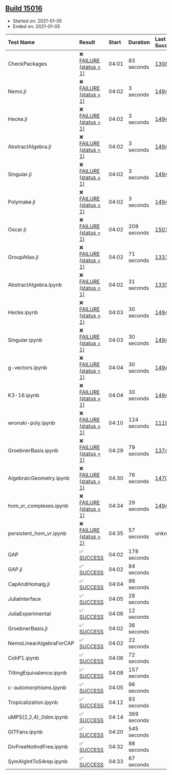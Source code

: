 ## [Build 15016](https://oscarci.mathematik.uni-kl.de/job/oscar/15016/)

* Started on: 2021-01-05
* Ended on: 2021-01-05

| Test Name    | Result | Start | Duration | Last Success | First Failure |
|:-------------|:-------|:------|:---------|:-------------|:--------------|
| CheckPackages | ❌ [FAILURE (status = 1)](https://oscarci.mathematik.uni-kl.de/job/oscar/15016/artifact/logs/build-15016/CheckPackages.log) | 04:01 | 83 seconds | [13085](https://oscarci.mathematik.uni-kl.de/job/oscar/13085/) | [13086](https://oscarci.mathematik.uni-kl.de/job/oscar/13086/) |
| Nemo.jl | ❌ [FAILURE (status = 1)](https://oscarci.mathematik.uni-kl.de/job/oscar/15016/artifact/logs/build-15016/Nemo.jl.log) | 04:02 | 3 seconds | [14940](https://oscarci.mathematik.uni-kl.de/job/oscar/14940/) | [14941](https://oscarci.mathematik.uni-kl.de/job/oscar/14941/) |
| Hecke.jl | ❌ [FAILURE (status = 1)](https://oscarci.mathematik.uni-kl.de/job/oscar/15016/artifact/logs/build-15016/Hecke.jl.log) | 04:02 | 3 seconds | [14940](https://oscarci.mathematik.uni-kl.de/job/oscar/14940/) | [14941](https://oscarci.mathematik.uni-kl.de/job/oscar/14941/) |
| AbstractAlgebra.jl | ❌ [FAILURE (status = 1)](https://oscarci.mathematik.uni-kl.de/job/oscar/15016/artifact/logs/build-15016/AbstractAlgebra.jl.log) | 04:02 | 3 seconds | [14940](https://oscarci.mathematik.uni-kl.de/job/oscar/14940/) | [14941](https://oscarci.mathematik.uni-kl.de/job/oscar/14941/) |
| Singular.jl | ❌ [FAILURE (status = 1)](https://oscarci.mathematik.uni-kl.de/job/oscar/15016/artifact/logs/build-15016/Singular.jl.log) | 04:02 | 3 seconds | [14940](https://oscarci.mathematik.uni-kl.de/job/oscar/14940/) | [14941](https://oscarci.mathematik.uni-kl.de/job/oscar/14941/) |
| Polymake.jl | ❌ [FAILURE (status = 1)](https://oscarci.mathematik.uni-kl.de/job/oscar/15016/artifact/logs/build-15016/Polymake.jl.log) | 04:02 | 3 seconds | [14943](https://oscarci.mathematik.uni-kl.de/job/oscar/14943/) | [14944](https://oscarci.mathematik.uni-kl.de/job/oscar/14944/) |
| Oscar.jl | ❌ [FAILURE (status = 1)](https://oscarci.mathematik.uni-kl.de/job/oscar/15016/artifact/logs/build-15016/Oscar.jl.log) | 04:02 | 209 seconds | [15015](https://oscarci.mathematik.uni-kl.de/job/oscar/15015/) | [15016](https://oscarci.mathematik.uni-kl.de/job/oscar/15016/) |
| GroupAtlas.jl | ❌ [FAILURE (status = 1)](https://oscarci.mathematik.uni-kl.de/job/oscar/15016/artifact/logs/build-15016/GroupAtlas.jl.log) | 04:02 | 71 seconds | [13311](https://oscarci.mathematik.uni-kl.de/job/oscar/13311/) | [13312](https://oscarci.mathematik.uni-kl.de/job/oscar/13312/) |
| AbstractAlgebra.ipynb | ❌ [FAILURE (status = 1)](https://oscarci.mathematik.uni-kl.de/job/oscar/15016/artifact/logs/build-15016/AbstractAlgebra.ipynb.log) | 04:02 | 31 seconds | [13355](https://oscarci.mathematik.uni-kl.de/job/oscar/13355/) | [13356](https://oscarci.mathematik.uni-kl.de/job/oscar/13356/) |
| Hecke.ipynb | ❌ [FAILURE (status = 1)](https://oscarci.mathematik.uni-kl.de/job/oscar/15016/artifact/logs/build-15016/Hecke.ipynb.log) | 04:03 | 30 seconds | [14940](https://oscarci.mathematik.uni-kl.de/job/oscar/14940/) | [14941](https://oscarci.mathematik.uni-kl.de/job/oscar/14941/) |
| Singular.ipynb | ❌ [FAILURE (status = 1)](https://oscarci.mathematik.uni-kl.de/job/oscar/15016/artifact/logs/build-15016/Singular.ipynb.log) | 04:03 | 30 seconds | [14940](https://oscarci.mathematik.uni-kl.de/job/oscar/14940/) | [14941](https://oscarci.mathematik.uni-kl.de/job/oscar/14941/) |
| g-vectors.ipynb | ❌ [FAILURE (status = 1)](https://oscarci.mathematik.uni-kl.de/job/oscar/15016/artifact/logs/build-15016/g-vectors.ipynb.log) | 04:04 | 30 seconds | [14943](https://oscarci.mathematik.uni-kl.de/job/oscar/14943/) | [14944](https://oscarci.mathematik.uni-kl.de/job/oscar/14944/) |
| K3-16.ipynb | ❌ [FAILURE (status = 1)](https://oscarci.mathematik.uni-kl.de/job/oscar/15016/artifact/logs/build-15016/K3-16.ipynb.log) | 04:04 | 30 seconds | [14943](https://oscarci.mathematik.uni-kl.de/job/oscar/14943/) | [14944](https://oscarci.mathematik.uni-kl.de/job/oscar/14944/) |
| wronski-poly.ipynb | ❌ [FAILURE (status = 1)](https://oscarci.mathematik.uni-kl.de/job/oscar/15016/artifact/logs/build-15016/wronski-poly.ipynb.log) | 04:10 | 124 seconds | [11192](https://oscarci.mathematik.uni-kl.de/job/oscar/11192/) | [11193](https://oscarci.mathematik.uni-kl.de/job/oscar/11193/) |
| GroebnerBasis.ipynb | ❌ [FAILURE (status = 1)](https://oscarci.mathematik.uni-kl.de/job/oscar/15016/artifact/logs/build-15016/GroebnerBasis.ipynb.log) | 04:29 | 79 seconds | [13748](https://oscarci.mathematik.uni-kl.de/job/oscar/13748/) | [13749](https://oscarci.mathematik.uni-kl.de/job/oscar/13749/) |
| AlgebraicGeometry.ipynb | ❌ [FAILURE (status = 1)](https://oscarci.mathematik.uni-kl.de/job/oscar/15016/artifact/logs/build-15016/AlgebraicGeometry.ipynb.log) | 04:30 | 76 seconds | [14701](https://oscarci.mathematik.uni-kl.de/job/oscar/14701/) | [14702](https://oscarci.mathematik.uni-kl.de/job/oscar/14702/) |
| hom_vr_complexes.ipynb | ❌ [FAILURE (status = 1)](https://oscarci.mathematik.uni-kl.de/job/oscar/15016/artifact/logs/build-15016/hom_vr_complexes.ipynb.log) | 04:34 | 29 seconds | [14943](https://oscarci.mathematik.uni-kl.de/job/oscar/14943/) | [14944](https://oscarci.mathematik.uni-kl.de/job/oscar/14944/) |
| persistent_hom_vr.ipynb | ❌ [FAILURE (status = 1)](https://oscarci.mathematik.uni-kl.de/job/oscar/15016/artifact/logs/build-15016/persistent_hom_vr.ipynb.log) | 04:35 | 57 seconds | unknown | unknown |
| GAP | ✅ [SUCCESS](https://oscarci.mathematik.uni-kl.de/job/oscar/15016/artifact/logs/build-15016/GAP.log) | 04:02 | 178 seconds |  |  |
| GAP.jl | ✅ [SUCCESS](https://oscarci.mathematik.uni-kl.de/job/oscar/15016/artifact/logs/build-15016/GAP.jl.log) | 04:02 | 84 seconds |  |  |
| CapAndHomalg.jl | ✅ [SUCCESS](https://oscarci.mathematik.uni-kl.de/job/oscar/15016/artifact/logs/build-15016/CapAndHomalg.jl.log) | 04:04 | 99 seconds |  |  |
| JuliaInterface | ✅ [SUCCESS](https://oscarci.mathematik.uni-kl.de/job/oscar/15016/artifact/logs/build-15016/JuliaInterface.log) | 04:05 | 28 seconds |  |  |
| JuliaExperimental | ✅ [SUCCESS](https://oscarci.mathematik.uni-kl.de/job/oscar/15016/artifact/logs/build-15016/JuliaExperimental.log) | 04:06 | 12 seconds |  |  |
| GroebnerBasis.jl | ✅ [SUCCESS](https://oscarci.mathematik.uni-kl.de/job/oscar/15016/artifact/logs/build-15016/GroebnerBasis.jl.log) | 04:02 | 36 seconds |  |  |
| NemoLinearAlgebraForCAP | ✅ [SUCCESS](https://oscarci.mathematik.uni-kl.de/job/oscar/15016/artifact/logs/build-15016/NemoLinearAlgebraForCAP.log) | 04:02 | 22 seconds |  |  |
| CohP1.ipynb | ✅ [SUCCESS](https://oscarci.mathematik.uni-kl.de/job/oscar/15016/artifact/logs/build-15016/CohP1.ipynb.log) | 04:06 | 72 seconds |  |  |
| TiltingEquivalence.ipynb | ✅ [SUCCESS](https://oscarci.mathematik.uni-kl.de/job/oscar/15016/artifact/logs/build-15016/TiltingEquivalence.ipynb.log) | 04:08 | 157 seconds |  |  |
| c-automorphisms.ipynb | ✅ [SUCCESS](https://oscarci.mathematik.uni-kl.de/job/oscar/15016/artifact/logs/build-15016/c-automorphisms.ipynb.log) | 04:05 | 96 seconds |  |  |
| Tropicalization.ipynb | ✅ [SUCCESS](https://oscarci.mathematik.uni-kl.de/job/oscar/15016/artifact/logs/build-15016/Tropicalization.ipynb.log) | 04:12 | 93 seconds |  |  |
| uMPS(2,2,4)_0dim.ipynb | ✅ [SUCCESS](https://oscarci.mathematik.uni-kl.de/job/oscar/15016/artifact/logs/build-15016/uMPS-2-2-4-_0dim.ipynb.log) | 04:14 | 369 seconds |  |  |
| GITFans.ipynb | ✅ [SUCCESS](https://oscarci.mathematik.uni-kl.de/job/oscar/15016/artifact/logs/build-15016/GITFans.ipynb.log) | 04:20 | 545 seconds |  |  |
| DivFreeNotIndFree.ipynb | ✅ [SUCCESS](https://oscarci.mathematik.uni-kl.de/job/oscar/15016/artifact/logs/build-15016/DivFreeNotIndFree.ipynb.log) | 04:32 | 88 seconds |  |  |
| SymAlgIntToS4rep.ipynb | ✅ [SUCCESS](https://oscarci.mathematik.uni-kl.de/job/oscar/15016/artifact/logs/build-15016/SymAlgIntToS4rep.ipynb.log) | 04:33 | 67 seconds |  |  |
